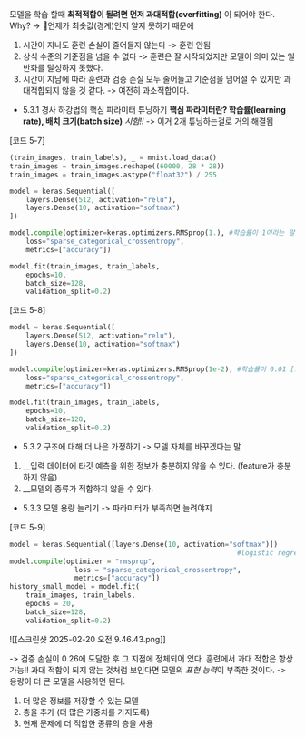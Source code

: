 모델을 학습 할때 __최적적합이 될려면 먼저 과대적합(overfitting)__ 이 되어야 한다. 
Why? -> 언제가 최솟값(경계)인지 알지 못하기 때문에

1. 시간이 지나도 훈련 손실이 줄어들지 않는다 -> 훈련 안됨
2. 상식 수준의 기준점을 넘을 수 없다 -> 훈련은 잘 시작되었지만 모델이 의미 있는 일반화를 달성하지 못했다.
3. 시간이 지남에 따라 훈련과 검증 손실 모두 줄어들고 기준점을 넘어설 수 있지만 과대적합되지 않을 것 같다. -> 여전히 과소적합이다.

- 5.3.1 경사 하강법의 핵심 파라미터 튜닝하기
__핵심 파라미터란? 학습률(learning rate), 배치 크기(batch size)__ *시험!!*
-> 이거 2개 튜닝하는걸로 거의 해결됨

[코드 5-7]
```python
(train_images, train_labels), _ = mnist.load_data()
train_images = train_images.reshape((60000, 28 * 28))
train_images = train_images.astype("float32") / 255

model = keras.Sequential([
	layers.Dense(512, activation="relu"),
	layers.Dense(10, activation="softmax")
])

model.compile(optimizer=keras.optimizers.RMSprop(1.), #학습률이 1이라는 말!! (시험!) 
	loss="sparse_categorical_crossentropy",
	metrics=["accuracy"])

model.fit(train_images, train_labels,
	epochs=10,
	batch_size=128,
	validation_split=0.2)
```
[코드 5-8]
```python
model = keras.Sequential([
	layers.Dense(512, activation="relu"),
	layers.Dense(10, activation="softmax")
])

model.compile(optimizer=keras.optimizers.RMSprop(1e-2), #학습률이 0.01 [코드 5-7]이랑 비교 시험!!
	loss="sparse_categorical_crossentropy",
	metrics=["accuracy"])

model.fit(train_images, train_labels,
	epochs=10,
	batch_size=128,
	validation_split=0.2)
```



- 5.3.2 구조에 대해 더 나은 가정하기
-> 모델 자체를 바꾸겠다는 말

1. __입력 데이터에 타깃 예측을 위한 정보가 충분하지 않을 수 있다. (feature가 충분하지 않음)
2. __모델의 종류가 적합하지 않을 수 있다.

- 5.3.3 모델 용량 늘리기
-> 파라미터가 부족하면 늘려야지

[코드 5-9] 
```python
model = keras.Sequential([layers.Dense(10, activation="softmax")])
														#logistic regression
model.compile(optimizer = "rmsprop",
				loss = "sparse_categorical_crossentropy",
				metrics=["accuracy"])
history_small_model = model.fit(
	train_images, train_labels,
	epochs = 20,
	batch_size=128,
	validation_split=0.2)
```

![[스크린샷 2025-02-20 오전 9.46.43.png]]

-> 검증 손실이 0.26에 도달한 후 그 지점에 정체되어 있다.
훈련에서 과대 적합은 항상 가능!!
과대 적합이 되지 않는 것처럼 보인다면 모델의 *표현 능력*이 부족한 것이다.
-> 용량이 더 큰 모델을 사용하면 된다. 
1. 더 많은 정보를 저장할 수 있는 모델
2. 층을 추가 (더 많은 가중치를 가지도록)
3. 현재 문제에 더 적합한 종류의 층을 사용



